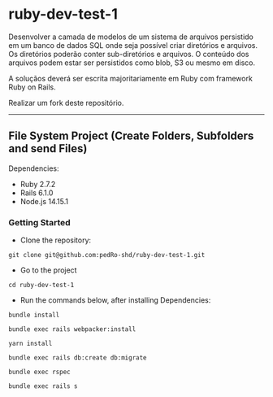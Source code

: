 # ruby-dev-test-1

Desenvolver a camada de modelos de um sistema de arquivos persistido em um banco de dados SQL onde seja possível criar diretórios e arquivos. Os diretórios poderão conter sub-diretórios e arquivos. O conteúdo dos arquivos podem estar ser persistidos como blob, S3 ou mesmo em disco.

A soluçãos deverá ser escrita majoritariamente em Ruby com framework Ruby on Rails.

Realizar um fork deste repositório.


---

## File System Project (Create Folders, Subfolders and send Files)

Dependencies:
* Ruby 2.7.2
* Rails 6.1.0
* Node.js 14.15.1

### Getting Started

* Clone the repository:
```
git clone git@github.com:pedRo-shd/ruby-dev-test-1.git
```

* Go to the project
```
cd ruby-dev-test-1
```

* Run the commands below, after installing Dependencies:
```
bundle install
```
```
bundle exec rails webpacker:install
```
```
yarn install
```
```
bundle exec rails db:create db:migrate
```
```
bundle exec rspec
```
```
bundle exec rails s
```
